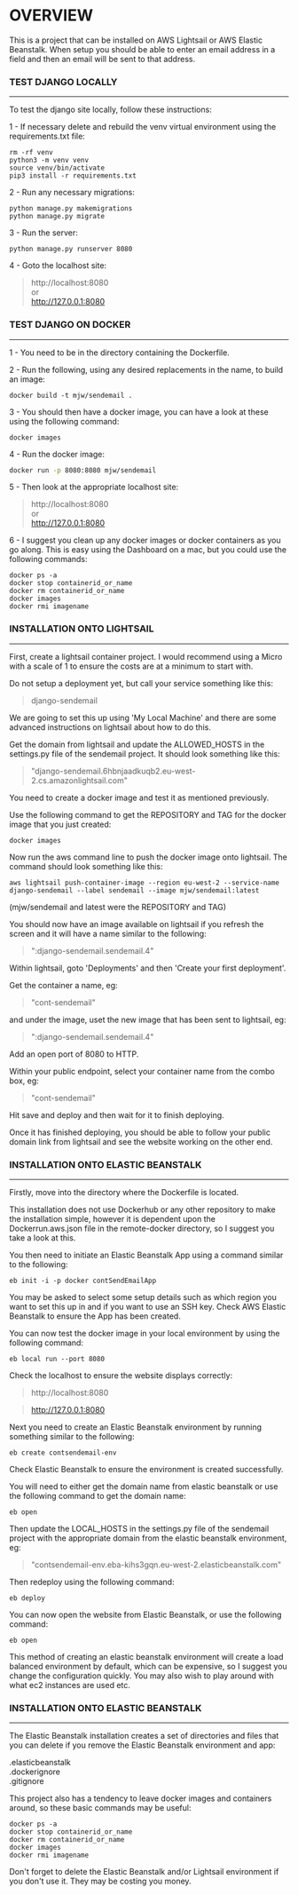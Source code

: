 # OVERVIEW

This is a project that can be installed on AWS Lightsail or AWS Elastic Beanstalk.   When setup you should be able to enter an email address in a field and then an email will be sent to that address.

### TEST DJANGO LOCALLY

---

To test the django site locally, follow these instructions:

1 - If necessary delete and rebuild the venv virtual environment using the requirements.txt file:

```
rm -rf venv
python3 -m venv venv
source venv/bin/activate
pip3 install -r requirements.txt
```

2 - Run any necessary migrations:

```
python manage.py makemigrations
python manage.py migrate
```

3 - Run the server:

```
python manage.py runserver 8080
```

4 - Goto the localhost site:

> http://localhost:8080  
or  
> http://127.0.0.1:8080  

### TEST DJANGO ON DOCKER

---

1 - You need to be in the directory containing the Dockerfile.

2 - Run the following, using any desired replacements in the name, to build an image:

```
docker build -t mjw/sendemail .
```

3 - You should then have a docker image, you can have a look at these using the following command:

```
docker images
```

4 - Run the docker image:

```bash
docker run -p 8080:8080 mjw/sendemail
```

5 - Then look at the appropriate localhost site:

> http://localhost:8080  
or  
> http://127.0.0.1:8080  

6 - I suggest you clean up any docker images or docker containers as you go along.   This is easy using the Dashboard on a mac, but you could use the following commands:

```
docker ps -a
docker stop containerid_or_name
docker rm containerid_or_name
docker images
docker rmi imagename
```

### INSTALLATION ONTO LIGHTSAIL

---

First, create a lightsail container project.   I would recommend using a Micro with a scale of 1 to ensure the costs are at a minimum to start with.

Do not setup a deployment yet, but call your service something like this:

> django-sendemail

We are going to set this up using 'My Local Machine' and there are some advanced instructions on lightsail about how to do this.

Get the domain from lightsail and update the ALLOWED_HOSTS in the settings.py file of the sendemail project.   It should look something like this:

> "django-sendemail.6hbnjaadkuqb2.eu-west-2.cs.amazonlightsail.com"

You need to create a docker image and test it as mentioned previously.

Use the following command to get the REPOSITORY and TAG for the docker image that you just created:

```
docker images
```

Now run the aws command line to push the docker image onto lightsail.   The command should look something like this:

```
aws lightsail push-container-image --region eu-west-2 --service-name django-sendemail --label sendemail --image mjw/sendemail:latest
```
(mjw/sendemail and latest were the REPOSITORY and TAG)

You should now have an image available on lightsail if you refresh the screen and it will have a name similar to the following:

> ":django-sendemail.sendemail.4"

Within lightsail, goto 'Deployments' and then 'Create your first deployment'.

Get the container a name, eg:

> "cont-sendemail"

and under the image, uset the new image that has been sent to lightsail, eg:

> ":django-sendemail.sendemail.4"

Add an open port of 8080 to HTTP.

Within your public endpoint, select your container name from the combo box, eg:

> "cont-sendemail"

Hit save and deploy and then wait for it to finish deploying.

Once it has finished deploying, you should be able to follow your public domain link from lightsail and see the website working on the other end.

### INSTALLATION ONTO ELASTIC BEANSTALK

---

Firstly, move into the directory where the Dockerfile is located.

This installation does not use Dockerhub or any other repository to make the installation simple, however it is dependent upon the Dockerrun.aws.json file in the remote-docker directory, so I suggest you take a look at this.

You then need to initiate an Elastic Beanstalk App using a command similar to the following:

```
eb init -i -p docker contSendEmailApp
```

You may be asked to select some setup details such as which region you want to set this up in and if you want to use an SSH key.   Check AWS Elastic Beanstalk to ensure the App has been created.

You can now test the docker image in your local environment by using the following command:

```
eb local run --port 8080
```

Check the localhost to ensure the website displays correctly:

> http://localhost:8080  
  
> http://127.0.0.1:8080  

Next you need to create an Elastic Beanstalk environment by running something similar to the following:

```
eb create contsendemail-env
```

Check Elastic Beanstalk to ensure the environment is created successfully.

You will need to either get the domain name from elastic beanstalk or use the following command to get the domain name:

```
eb open
```

Then update the LOCAL_HOSTS in the settings.py file of the sendemail project with the appropriate domain from the elastic beanstalk environment, eg:

> "contsendemail-env.eba-kihs3gqn.eu-west-2.elasticbeanstalk.com"

Then redeploy using the following command:

```
eb deploy
```

You can now open the website from Elastic Beanstalk, or use the following command:

```
eb open
```

This method of creating an elastic beanstalk environment will create a load balanced environment by default, which can be expensive, so I suggest you change the configuration quickly.   You may also wish to play around with what ec2 instances are used etc.

### INSTALLATION ONTO ELASTIC BEANSTALK

---

The Elastic Beanstalk installation creates a set of directories and files that you can delete if you remove the Elastic Beanstalk environment and app:

.elasticbeanstalk  
.dockerignore  
.gitignore  

This project also has a tendency to leave docker images and containers around, so these basic commands may be useful:

```
docker ps -a
docker stop containerid_or_name
docker rm containerid_or_name
docker images
docker rmi imagename
```

Don't forget to delete the Elastic Beanstalk and/or Lightsail environment if you don't use it.   They may be costing you money.